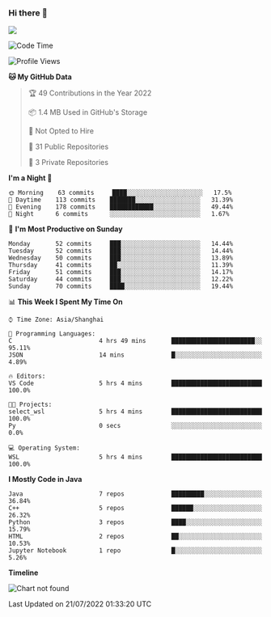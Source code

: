 ### Hi there 👋

<!--
**zhou-ning/zhou-ning** is a ✨ _special_ ✨ repository because its `README.md` (this file) appears on your GitHub profile.

Here are some ideas to get you started:

- 🔭 I’m currently working on ...
- 🌱 I’m currently learning ...
- 👯 I’m looking to collaborate on ...
- 🤔 I’m looking for help with ...
- 💬 Ask me about ...
- 📫 How to reach me: ...
- 😄 Pronouns: ...
- ⚡ Fun fact: ...
-->
![](https://github-readme-stats.vercel.app/api?username=zhou-ning)

<!--START_SECTION:waka-->
![Code Time](http://img.shields.io/badge/Code%20Time-0%20secs-blue)

![Profile Views](http://img.shields.io/badge/Profile%20Views-0-blue)

**🐱 My GitHub Data** 

> 🏆 49 Contributions in the Year 2022
 > 
> 📦 1.4 MB Used in GitHub's Storage 
 > 
> 🚫 Not Opted to Hire
 > 
> 📜 31 Public Repositories 
 > 
> 🔑 3 Private Repositories  
 > 
**I'm a Night 🦉** 

```text
🌞 Morning    63 commits     ████░░░░░░░░░░░░░░░░░░░░░   17.5% 
🌆 Daytime    113 commits    ███████░░░░░░░░░░░░░░░░░░   31.39% 
🌃 Evening    178 commits    ████████████░░░░░░░░░░░░░   49.44% 
🌙 Night      6 commits      ░░░░░░░░░░░░░░░░░░░░░░░░░   1.67%

```
📅 **I'm Most Productive on Sunday** 

```text
Monday       52 commits     ███░░░░░░░░░░░░░░░░░░░░░░   14.44% 
Tuesday      52 commits     ███░░░░░░░░░░░░░░░░░░░░░░   14.44% 
Wednesday    50 commits     ███░░░░░░░░░░░░░░░░░░░░░░   13.89% 
Thursday     41 commits     ██░░░░░░░░░░░░░░░░░░░░░░░   11.39% 
Friday       51 commits     ███░░░░░░░░░░░░░░░░░░░░░░   14.17% 
Saturday     44 commits     ███░░░░░░░░░░░░░░░░░░░░░░   12.22% 
Sunday       70 commits     ████░░░░░░░░░░░░░░░░░░░░░   19.44%

```


📊 **This Week I Spent My Time On** 

```text
⌚︎ Time Zone: Asia/Shanghai

💬 Programming Languages: 
C                        4 hrs 49 mins       ███████████████████████░░   95.11% 
JSON                     14 mins             █░░░░░░░░░░░░░░░░░░░░░░░░   4.89%

🔥 Editors: 
VS Code                  5 hrs 4 mins        █████████████████████████   100.0%

🐱‍💻 Projects: 
select_wsl               5 hrs 4 mins        █████████████████████████   100.0% 
Py                       0 secs              ░░░░░░░░░░░░░░░░░░░░░░░░░   0.0%

💻 Operating System: 
WSL                      5 hrs 4 mins        █████████████████████████   100.0%

```

**I Mostly Code in Java** 

```text
Java                     7 repos             █████████░░░░░░░░░░░░░░░░   36.84% 
C++                      5 repos             ██████░░░░░░░░░░░░░░░░░░░   26.32% 
Python                   3 repos             ████░░░░░░░░░░░░░░░░░░░░░   15.79% 
HTML                     2 repos             ██░░░░░░░░░░░░░░░░░░░░░░░   10.53% 
Jupyter Notebook         1 repo              █░░░░░░░░░░░░░░░░░░░░░░░░   5.26%

```


**Timeline**

![Chart not found](https://raw.githubusercontent.com/zhou-ning/zhou-ning/main/charts/bar_graph.png) 


 Last Updated on 21/07/2022 01:33:20 UTC
<!--END_SECTION:waka-->
